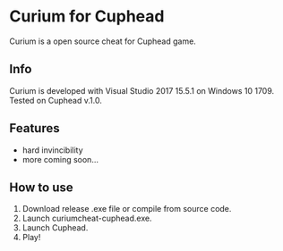 # Curium for Cuphead
Curium is a open source cheat for Cuphead game.
## Info
Curium is developed with Visual Studio 2017 15.5.1 on Windows 10 1709.
Tested on Cuphead v.1.0.
## Features
- hard invincibility
- more coming soon...
## How to use
1. Download release .exe file or compile from source code.
1. Launch curiumcheat-cuphead.exe.
1. Launch Cuphead.
1. Play!
